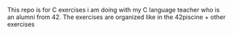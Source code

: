 This repo is for C exercises i am doing with my C language teacher who is an alumni from 42.
The exercises are organized like in the 42piscine + other exercises 

